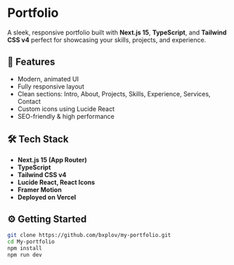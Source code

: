 # Portfolio

A sleek, responsive portfolio built with **Next.js 15**, **TypeScript**, and **Tailwind CSS v4** perfect for showcasing your skills, projects, and experience.

## 🚀 Features
- Modern, animated UI
- Fully responsive layout
- Clean sections: Intro, About, Projects, Skills, Experience, Services, Contact
- Custom icons using Lucide React
- SEO-friendly & high performance

## 🛠 Tech Stack
- **Next.js 15 (App Router)**
- **TypeScript**
- **Tailwind CSS v4**
- **Lucide React, React Icons**
- **Framer Motion**
- **Deployed on Vercel**

## ⚙️ Getting Started

```bash
git clone https://github.com/bxplov/my-portfolio.git
cd My-portfolio
npm install
npm run dev
